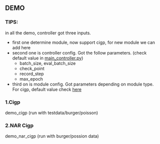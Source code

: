 ## DEMO

### TIPS:

in all the demo, controller got three inputs.

- first one determine module, now support cigp, for new module we can add here
- second one is controller config. Got the follow parameters. (check default value in [main_controller.py](../utils/main_controller.py))
  - batch_size, eval_batch_size
  - check_point
  - record_step
  - max_epoch
- third on is module config. Got parameters depending on module type. For cigp, default value check [here](../module/cigp.py)



### 1.Cigp

demo_cigp (run with testdata/burger/poisson)



### 2.NAR Cigp

demo_nar_cigp (run with burger/possion data)





### 